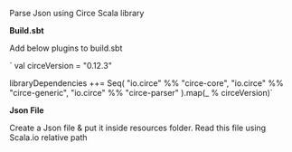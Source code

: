 Parse Json using Circe Scala library 

**Build.sbt** 

Add below plugins to build.sbt

`
val circeVersion = "0.12.3"

libraryDependencies ++= Seq(
  "io.circe" %% "circe-core",
  "io.circe" %% "circe-generic",
  "io.circe" %% "circe-parser"
).map(_ % circeVersion)`

**Json File**

Create a Json file & put it inside resources folder.
Read this file using Scala.io relative path 